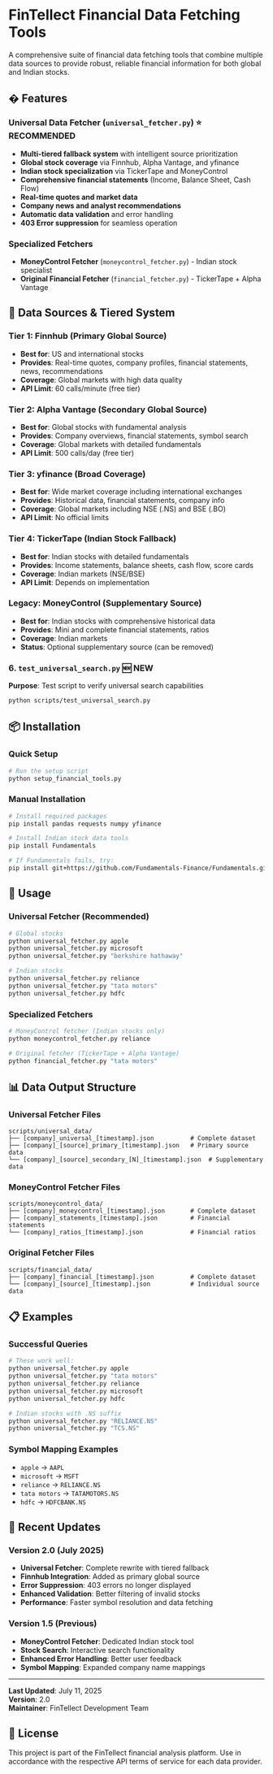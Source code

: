 # FinTellect Financial Data Fetching Tools

A comprehensive suite of financial data fetching tools that combine multiple data sources to provide robust, reliable financial information for both global and Indian stocks.

## � Features

### Universal Data Fetcher (`universal_fetcher.py`) ⭐ **RECOMMENDED**
- **Multi-tiered fallback system** with intelligent source prioritization
- **Global stock coverage** via Finnhub, Alpha Vantage, and yfinance
- **Indian stock specialization** via TickerTape and MoneyControl
- **Comprehensive financial statements** (Income, Balance Sheet, Cash Flow)
- **Real-time quotes and market data**
- **Company news and analyst recommendations**
- **Automatic data validation** and error handling
- **403 Error suppression** for seamless operation

### Specialized Fetchers
- **MoneyControl Fetcher** (`moneycontrol_fetcher.py`) - Indian stock specialist
- **Original Financial Fetcher** (`financial_fetcher.py`) - TickerTape + Alpha Vantage

## 🎯 Data Sources & Tiered System

### Tier 1: Finnhub (Primary Global Source)
- **Best for**: US and international stocks
- **Provides**: Real-time quotes, company profiles, financial statements, news, recommendations
- **Coverage**: Global markets with high data quality
- **API Limit**: 60 calls/minute (free tier)

### Tier 2: Alpha Vantage (Secondary Global Source)
- **Best for**: Global stocks with fundamental analysis
- **Provides**: Company overviews, financial statements, symbol search
- **Coverage**: Global markets with detailed fundamentals
- **API Limit**: 500 calls/day (free tier)

### Tier 3: yfinance (Broad Coverage)
- **Best for**: Wide market coverage including international exchanges
- **Provides**: Historical data, financial statements, company info
- **Coverage**: Global markets including NSE (.NS) and BSE (.BO)
- **API Limit**: No official limits

### Tier 4: TickerTape (Indian Stock Fallback)
- **Best for**: Indian stocks with detailed fundamentals
- **Provides**: Income statements, balance sheets, cash flow, score cards
- **Coverage**: Indian markets (NSE/BSE)
- **API Limit**: Depends on implementation

### Legacy: MoneyControl (Supplementary Source)
- **Best for**: Indian stocks with comprehensive historical data
- **Provides**: Mini and complete financial statements, ratios
- **Coverage**: Indian markets
- **Status**: Optional supplementary source (can be removed)

### 6. `test_universal_search.py` 🆕 **NEW**
**Purpose**: Test script to verify universal search capabilities
```bash
python scripts/test_universal_search.py
```

## 📦 Installation

### Quick Setup
```bash
# Run the setup script
python setup_financial_tools.py
```

### Manual Installation
```bash
# Install required packages
pip install pandas requests numpy yfinance

# Install Indian stock data tools
pip install Fundamentals

# If Fundamentals fails, try:
pip install git+https://github.com/Fundamentals-Finance/Fundamentals.git
```

## 🔧 Usage

### Universal Fetcher (Recommended)
```bash
# Global stocks
python universal_fetcher.py apple
python universal_fetcher.py microsoft
python universal_fetcher.py "berkshire hathaway"

# Indian stocks
python universal_fetcher.py reliance
python universal_fetcher.py "tata motors"
python universal_fetcher.py hdfc
```

### Specialized Fetchers
```bash
# MoneyControl fetcher (Indian stocks only)
python moneycontrol_fetcher.py reliance

# Original fetcher (TickerTape + Alpha Vantage)
python financial_fetcher.py "tata motors"
```

## 📊 Data Output Structure

### Universal Fetcher Files
```
scripts/universal_data/
├── [company]_universal_[timestamp].json          # Complete dataset
├── [company]_[source]_primary_[timestamp].json   # Primary source data
└── [company]_[source]_secondary_[N]_[timestamp].json  # Supplementary data
```

### MoneyControl Fetcher Files
```
scripts/moneycontrol_data/
├── [company]_moneycontrol_[timestamp].json       # Complete dataset
├── [company]_statements_[timestamp].json         # Financial statements
└── [company]_ratios_[timestamp].json             # Financial ratios
```

### Original Fetcher Files
```
scripts/financial_data/
├── [company]_financial_[timestamp].json          # Complete dataset
└── [company]_[source]_[timestamp].json           # Individual source data
```

## 📋 Examples

### Successful Queries
```bash
# These work well:
python universal_fetcher.py apple
python universal_fetcher.py "tata motors"
python universal_fetcher.py reliance
python universal_fetcher.py microsoft
python universal_fetcher.py hdfc

# Indian stocks with .NS suffix
python universal_fetcher.py "RELIANCE.NS"
python universal_fetcher.py "TCS.NS"
```

### Symbol Mapping Examples
- `apple` → `AAPL`
- `microsoft` → `MSFT`
- `reliance` → `RELIANCE.NS`
- `tata motors` → `TATAMOTORS.NS`
- `hdfc` → `HDFCBANK.NS`

## 🔄 Recent Updates

### Version 2.0 (July 2025)
- **Universal Fetcher**: Complete rewrite with tiered fallback
- **Finnhub Integration**: Added as primary global source
- **Error Suppression**: 403 errors no longer displayed
- **Enhanced Validation**: Better filtering of invalid stocks
- **Performance**: Faster symbol resolution and data fetching

### Version 1.5 (Previous)
- **MoneyControl Fetcher**: Dedicated Indian stock tool
- **Stock Search**: Interactive search functionality
- **Enhanced Error Handling**: Better user feedback
- **Symbol Mapping**: Expanded company name mappings

---

**Last Updated**: July 11, 2025  
**Version**: 2.0  
**Maintainer**: FinTellect Development Team

## 📜 License

This project is part of the FinTellect financial analysis platform. Use in accordance with the respective API terms of service for each data provider.

